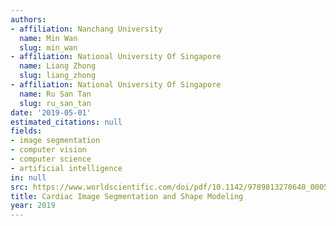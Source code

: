 ```yaml
---
authors:
- affiliation: Nanchang University
  name: Min Wan
  slug: min_wan
- affiliation: National University Of Singapore
  name: Liang Zhong
  slug: liang_zhong
- affiliation: National University Of Singapore
  name: Ru San Tan
  slug: ru_san_tan
date: '2019-05-01'
estimated_citations: null
fields:
- image segmentation
- computer vision
- computer science
- artificial intelligence
in: null
src: https://www.worldscientific.com/doi/pdf/10.1142/9789813270640_0005
title: Cardiac Image Segmentation and Shape Modeling
year: 2019
---
```

